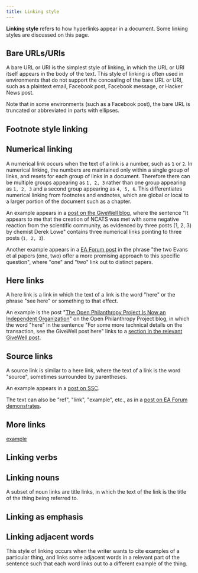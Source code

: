 ```yaml
---
title: Linking style
---
```


**Linking style** refers to how hyperlinks appear in a document. Some linking
styles are discussed on this page.

## Bare URLs/URIs

A bare URL or URI is the simplest style of linking, in which the URL or URI
itself appears in the body of the text. This style of linking is often used in
environments that do not support the concealing of the bare URL or URI, such as
a plaintext email, Facebook post, Facebook message, or Hacker News post.

Note that in some environments (such as a Facebook post), the bare URL is
truncated or abbreviated in parts with ellipses.

## Footnote style linking

## Numerical linking

A numerical link occurs when the text of a link is a number, such as `1` or
`2`. In numerical linking, the numbers are maintained only within a single
group of links, and resets for each group of links in a document. Therefore
there can be multiple groups appearing as `1, 2, 3` rather than one group
appearing as `1, 2, 3` and a second group appearing as `4, 5, 6`. This
differentiates numerical linking from footnotes and endnotes, which are global
or local to a larger portion of the document such as a chapter.

An example appears in a [post on the GiveWell blog](http://blog.givewell.org/2015/04/09/translational-science-and-the-valley-of-death/),
where the sentence "It appears to me that the creation of NCATS was met with
some negative reaction from the scientific community, as evidenced by three
posts (1, 2, 3) by chemist Derek Lowe" contains three numerical links pointing
to three posts (`1, 2, 3`).

Another example appears in a [EA Forum post](http://effective-altruism.com/ea/14w/2017_ai_risk_literature_review_and_charity/)
in the phrase "the two Evans et al papers (one, two) offer a more promising
approach to this specific question", where "one" and "two" link out to distinct
papers.

## Here links

A here link is a link in which the text of a link is the word "here" or the
phrase "see here" or something to that effect.

An example is the post "[The Open Philanthropy Project Is Now an Independent
Organization](http://www.openphilanthropy.org/blog/open-philanthropy-project-now-independent-organization)"
on the Open Philanthropy Project blog, in which the word "here" in the sentence
"For some more technical details on the transaction, see the GiveWell post
here" links to a [section in the relevant GiveWell
post](http://blog.givewell.org/2017/06/12/separating-givewell-open-philanthropy-project/#Details).

## Source links

A source link is similar to a here link, where the text of a link is the word
"source", sometimes surrounded by parentheses.

An example appears in a [post on SSC](http://slatestarcodex.com/2015/01/01/untitled/).

The text can also be "ref", "link", "example", etc., as in a [post on EA Forum
demonstrates](http://effective-altruism.com/ea/16r/increasing_access_to_pain_relief_an_ea_perspective/).

## More links

[example](http://blog.givewell.org/2016/12/12/amf-population-ethics/)

## Linking verbs

## Linking nouns

A subset of noun links are title links, in which the text of the link is the
title of the thing being referred to.

## Linking as emphasis

## Linking adjacent words

This style of linking occurs when the writer wants to cite examples of a
particular thing, and links some adjacent words in a relevant part of the
sentence such that each word links out to a different example of the thing.
